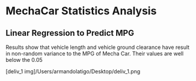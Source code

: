 # MechaCar Statistics Analysis

## Linear Regression to Predict MPG

Results show that vehicle length and vehicle ground clearance have result in non-random variance to the MPG of Mecha Car.  Their values are well below the 0.05 

[deliv_1 img]/Users/armandolatigo/Desktop/deliv_1.png